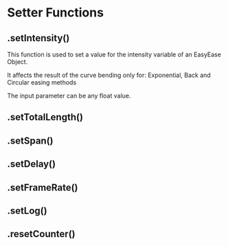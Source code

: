 # Setter Functions

## .setIntensity()

This function is used to set a value for the intensity variable of an EasyEase Object.

It affects the result of the curve bending only for: Exponential, Back and Circular easing methods

The input parameter can be any float value.

## .setTotalLength()

## .setSpan()

## .setDelay()

## .setFrameRate()

## .setLog()

## .resetCounter()
